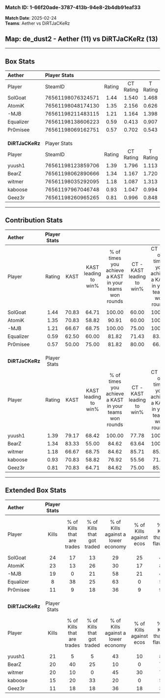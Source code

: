 ### Match ID: 1-66f20ade-3787-413b-94e8-2b4db91eaf33  
**Match Date**: 2025-02-24  
**Teams**: Aether vs DiRTJaCKeRz  

## **Map**: de_dust2 - Aether (11) vs DiRTJaCKeRz (13)  
---  

## Box Stats  

| **Aether**      | Player Stats      |        |           |          |       |      |       |         |        |      |     |
| :- | :- | :-: | :-: | :-: | :-: | :-: | :-: | :-: | :-: | :-: | :-: |
| Player          | SteamID           | Rating | CT Rating | T Rating | KAST  | ADR  | Kills | Assists | Deaths | K/D  | HS% |
| SolGoat         | 76561198076324571 |  1.44  |   1.540   |  1.468   | 70.83 | 97.3 |  24   |    9    |   16   | 1.50 | 41  |
| AtomiK          | 76561198048174130 |  1.35  |   2.156   |  0.626   | 70.83 | 98.3 |  23   |    6    |   18   | 1.28 | 26  |
| -MJB            | 76561198211483115 |  1.21  |   1.164   |  1.398   | 66.67 | 91.9 |  19   |    5    |   15   | 1.27 | 47  |
| Equalizer       | 76561198138606223 |  0.59  |   0.413   |  0.907   | 62.50 | 41.6 |   8   |    7    |   17   | 0.47 | 50  |
| Pr0misee        | 76561198069162751 |  0.57  |   0.702   |  0.543   | 50.00 | 60.3 |  11   |    6    |   21   | 0.52 | 45  |
|                 |                   |        |           |          |       |      |       |         |        |      |     |
|                 |                   |        |           |          |       |      |       |         |        |      |     |
|                 |                   |        |           |          |       |      |       |         |        |      |     |
| **DiRTJaCKeRz** | Player Stats      |        |           |          |       |      |       |         |        |      |     |
| Player          | SteamID           | Rating | CT Rating | T Rating | KAST  | ADR  | Kills | Assists | Deaths | K/D  | HS% |
| yuush1          | 76561198123859706 |  1.39  |   1.796   |  1.113   | 79.17 | 88.1 |  21   |    5    |   14   | 1.50 | 47  |
| BearZ           | 76561198062890666 |  1.34  |   1.167   |  1.720   | 83.33 | 94.8 |  20   |    6    |   17   | 1.18 | 35  |
| witmer          | 76561198035292095 |  1.18  |   1.087   |  1.313   | 66.67 | 90.2 |  20   |    5    |   18   | 1.11 | 40  |
| kaboose         | 76561197967046748 |  0.93  |   1.047   |  0.994   | 70.83 | 65.3 |  15   |    5    |   19   | 0.79 | 53  |
| Geez3r          | 76561198260965265 |  0.81  |   0.996   |  0.848   | 70.83 | 56.2 |  11   |    8    |   17   | 0.65 | 27  |
---  

## Contribution Stats  

| **Aether**      | Player Stats |       |                      |                                                        |                           |                                                             |                          |                                                            |
| :- | :-: | :-: | :-: | :-: | :-: | :-: | :-: | :-: |
| Player          |    Rating    | KAST  | KAST leading to win% | % of times you achieve a KAST in your teams won rounds | CT - KAST leading to win% | CT - % of times you achieve a KAST in your teams won rounds | T - KAST leading to win% | T - % of times you achieve a KAST in your teams won rounds |
| SolGoat         |     1.44     | 70.83 |        64.71         |                         100.00                         |           60.00           |                           100.00                            |          71.43           |                           100.00                           |
| AtomiK          |     1.35     | 70.83 |        58.82         |                         90.91                          |           60.00           |                           100.00                            |          57.14           |                           80.00                            |
| -MJB            |     1.21     | 66.67 |        68.75         |                         100.00                         |           75.00           |                           100.00                            |          62.50           |                           100.00                           |
| Equalizer       |     0.59     | 62.50 |        60.00         |                         81.82                          |           71.43           |                            83.33                            |          50.00           |                           80.00                            |
| Pr0misee        |     0.57     | 50.00 |        75.00         |                         81.82                          |           80.00           |                            66.67                            |          71.43           |                           100.00                           |
|                 |              |       |                      |                                                        |                           |                                                             |                          |                                                            |
|                 |              |       |                      |                                                        |                           |                                                             |                          |                                                            |
|                 |              |       |                      |                                                        |                           |                                                             |                          |                                                            |
| **DiRTJaCKeRz** | Player Stats |       |                      |                                                        |                           |                                                             |                          |                                                            |
| Player          |    Rating    | KAST  | KAST leading to win% | % of times you achieve a KAST in your teams won rounds | CT - KAST leading to win% | CT - % of times you achieve a KAST in your teams won rounds | T - KAST leading to win% | T - % of times you achieve a KAST in your teams won rounds |
| yuush1          |     1.39     | 79.17 |        68.42         |                         100.00                         |           77.78           |                           100.00                            |          60.00           |                           100.00                           |
| BearZ           |     1.34     | 83.33 |        55.00         |                         84.62                          |           63.64           |                           100.00                            |          44.44           |                           66.67                            |
| witmer          |     1.18     | 66.67 |        68.75         |                         84.62                          |           85.71           |                            85.71                            |          55.56           |                           83.33                            |
| kaboose         |     0.93     | 70.83 |        58.82         |                         76.92                          |           55.56           |                            71.43                            |          62.50           |                           83.33                            |
| Geez3r          |     0.81     | 70.83 |        64.71         |                         84.62                          |           75.00           |                            85.71                            |          55.56           |                           83.33                            |
---  

## Extended Box Stats  

| **Aether**      | Player Stats |                            |                            |                                    |                         |                              |                                 |        |                             |                                     |                          |                               |                            |
| :- | :-: | :-: | :-: | :-: | :-: | :-: | :-: | :-: | :-: | :-: | :-: | :-: | :-: |
| Player          |    Kills     | % of Kills that are trades | % of Kills that got traded | % of Kills against a lower economy | % of Kills against ecos | % of Kills that are flawless | % of Kills that are close duels | Deaths | % of Deaths that get traded | % of Deaths against a lower economy | % of Deaths against ecos | % of Deaths that are flawless | % of Deaths that are close |
| SolGoat         |      24      |             17             |             13             |                 29                 |           25            |              46              |                4                |   16   |             19              |                 25                  |            0             |              56               |             0              |
| AtomiK          |      23      |             13             |             26             |                 30                 |           17            |              87              |                0                |   18   |             11              |                 28                  |            6             |              78               |             0              |
| -MJB            |      19      |             0              |             21             |                 58                 |           21            |              42              |               16                |   15   |             20              |                  7                  |            0             |              53               |             7              |
| Equalizer       |      8       |             38             |             25             |                 63                 |            0            |              50              |                0                |   17   |             18              |                 24                  |            6             |              76               |             0              |
| Pr0misee        |      11      |             9              |             18             |                 36                 |            9            |              91              |                0                |   21   |             10              |                 24                  |            5             |              62               |             5              |
|                 |              |                            |                            |                                    |                         |                              |                                 |        |                             |                                     |                          |                               |                            |
|                 |              |                            |                            |                                    |                         |                              |                                 |        |                             |                                     |                          |                               |                            |
|                 |              |                            |                            |                                    |                         |                              |                                 |        |                             |                                     |                          |                               |                            |
| **DiRTJaCKeRz** | Player Stats |                            |                            |                                    |                         |                              |                                 |        |                             |                                     |                          |                               |                            |
| Player          |    Kills     | % of Kills that are trades | % of Kills that got traded | % of Kills against a lower economy | % of Kills against ecos | % of Kills that are flawless | % of Kills that are close duels | Deaths | % of Deaths that get traded | % of Deaths against a lower economy | % of Deaths against ecos | % of Deaths that are flawless | % of Deaths that are close |
| yuush1          |      21      |             5              |             5              |                 43                 |           10            |              81              |                5                |   14   |             21              |                 21                  |            0             |              79               |             0              |
| BearZ           |      20      |             40             |             25             |                 10                 |            0            |              70              |                0                |   17   |             24              |                 18                  |            0             |              47               |             18             |
| witmer          |      20      |             10             |             0              |                 45                 |           30            |              70              |                0                |   18   |              6              |                 22                  |            6             |              78               |             6              |
| kaboose         |      15      |             20             |             33             |                 20                 |            0            |              53              |                7                |   19   |             21              |                 21                  |            5             |              79               |             0              |
| Geez3r          |      11      |             18             |             18             |                 36                 |           18            |              36              |                0                |   17   |             29              |                 24                  |            0             |              29               |             0              |
